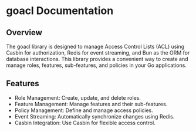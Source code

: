 # goacl Documentation

## Overview
The goacl library is designed to manage Access Control Lists (ACL) using Casbin for authorization, Redis for event streaming, and Bun as the ORM for database interactions. This library provides a convenient way to create and manage roles, features, sub-features, and policies in your Go applications.

## Features
- Role Management: Create, update, and delete roles.
- Feature Management: Manage features and their sub-features.
- Policy Management: Define and manage access policies.
- Event Streaming: Automatically synchronize changes using Redis.
- Casbin Integration: Use Casbin for flexible access control.